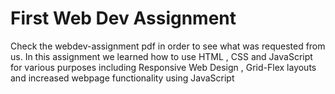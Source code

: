 # First Web Dev Assignment

Check the webdev-assignment pdf in order to see what was requested from us.
In this assignment we learned how to use HTML , CSS and JavaScript for various purposes including Responsive Web Design , Grid-Flex layouts and increased webpage functionality using JavaScript
